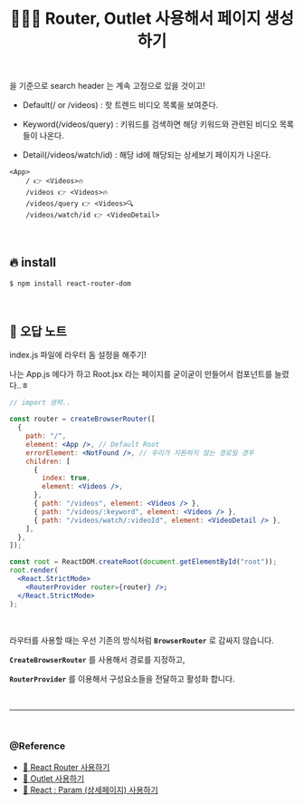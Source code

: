 # <div align="center">👩🏻‍💻 Router, Outlet 사용해서 페이지 생성하기</div>

<br>

<APP> 을 기준으로 search header 는 계속 고정으로 있을 것이고!

- Default(/ or /videos) : 핫 트렌드 비디오 목록을 보여준다.

- Keyword(/videos/query) : 키워드를 검색하면 해당 키워드와 관련된 비디오 목록들이 나온다.

- Detail(/videos/watch/id) : 해당 id에 해당되는 상세보기 페이지가 나온다.

```
<App>
	/ 👉 <Videos>🔥
	/videos 👉 <Videos>🔥
	/videos/query 👉 <Videos>🔍
	/videos/watch/id 👉 <VideoDetail>
```

<br>

## 🔥 install

```bash
$ npm install react-router-dom
```

<br>

## 📝 오답 노트

index.js 파일에 라우터 돔 설정을 해주기!

나는 App.js 에다가 하고 Root.jsx 라는 페이지를 굳이굳이 만들어서 컴포넌트를 늘렸다..ㅎ

```jsx
// import 생략..

const router = createBrowserRouter([
  {
    path: "/",
    element: <App />, // Default Root
    errorElement: <NotFound />, // 우리가 지원하지 않는 경로일 경우
    children: [
      {
        index: true,
        element: <Videos />,
      },
      { path: "/videos", element: <Videos /> },
      { path: "/videos/:keyword", element: <Videos /> },
      { path: "/videos/watch/:videoId", element: <VideoDetail /> },
    ],
  },
]);

const root = ReactDOM.createRoot(document.getElementById("root"));
root.render(
  <React.StrictMode>
    <RouterProvider router={router} />;
  </React.StrictMode>
);
```

<br>

라우터를 사용할 때는 우선 기존의 방식처럼 **`BrowserRouter`** 로 감싸지 않습니다.

**`CreateBrowserRouter`** 를 사용해서 경로를 지정하고,

**`RouterProvider`** 를 이용해서 구성요소들을 전달하고 활성화 합니다.

<br>

---

<br>

### @Reference

- [📁 React Router 사용하기](https://github.com/mireyhgnay/dream-react-study/blob/main/study-note/React%20:%20Router%20%EC%82%AC%EC%9A%A9%ED%95%98%EA%B8%B0.md)
- [📁 Outlet 사용하기](https://github.com/mireyhgnay/dream-react-study/blob/main/study-note/React%20:%20Outlet%20%EC%82%AC%EC%9A%A9%ED%95%98%EA%B8%B0.md)
- [📁 React : Param (상세페이지) 사용하기](<https://github.com/mireyhgnay/dream-react-study/blob/main/study-note/React%20:%20Param(%EC%83%81%EC%84%B8%ED%8E%98%EC%9D%B4%EC%A7%80)%20%EC%82%AC%EC%9A%A9%ED%95%98%EA%B8%B0.md>)
